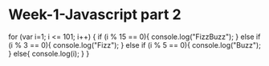 # Week-1-Javascript part 2

for (var i=1; i <= 101; i++)
{
    if (i % 15 == 0){
        console.log("FizzBuzz");
    }
    else if (i % 3 == 0){
        console.log("Fizz");
    }
    else if (i % 5 == 0){
        console.log("Buzz");
    }
    else{
        console.log(i);
    }
}
